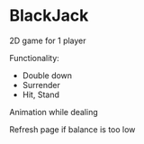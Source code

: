 # BlackJack

2D game for 1 player 

Functionality: 
- Double down
- Surrender
- Hit, Stand

Animation while dealing

Refresh page if balance is too low

